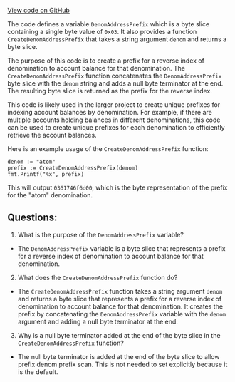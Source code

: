 [View code on GitHub](https://github.com/cosmos/cosmos-sdk/blob/main/x/bank/migrations/v3/keys.go)

The code defines a variable `DenomAddressPrefix` which is a byte slice containing a single byte value of `0x03`. It also provides a function `CreateDenomAddressPrefix` that takes a string argument `denom` and returns a byte slice. 

The purpose of this code is to create a prefix for a reverse index of denomination to account balance for that denomination. The `CreateDenomAddressPrefix` function concatenates the `DenomAddressPrefix` byte slice with the `denom` string and adds a null byte terminator at the end. The resulting byte slice is returned as the prefix for the reverse index.

This code is likely used in the larger project to create unique prefixes for indexing account balances by denomination. For example, if there are multiple accounts holding balances in different denominations, this code can be used to create unique prefixes for each denomination to efficiently retrieve the account balances. 

Here is an example usage of the `CreateDenomAddressPrefix` function:

```
denom := "atom"
prefix := CreateDenomAddressPrefix(denom)
fmt.Printf("%x", prefix)
```

This will output `0361746f6d00`, which is the byte representation of the prefix for the "atom" denomination.
## Questions: 
 1. What is the purpose of the `DenomAddressPrefix` variable?
- The `DenomAddressPrefix` variable is a byte slice that represents a prefix for a reverse index of denomination to account balance for that denomination.

2. What does the `CreateDenomAddressPrefix` function do?
- The `CreateDenomAddressPrefix` function takes a string argument `denom` and returns a byte slice that represents a prefix for a reverse index of denomination to account balance for that denomination. It creates the prefix by concatenating the `DenomAddressPrefix` variable with the `denom` argument and adding a null byte terminator at the end.

3. Why is a null byte terminator added at the end of the byte slice in the `CreateDenomAddressPrefix` function?
- The null byte terminator is added at the end of the byte slice to allow prefix denom prefix scan. This is not needed to set explicitly because it is the default.